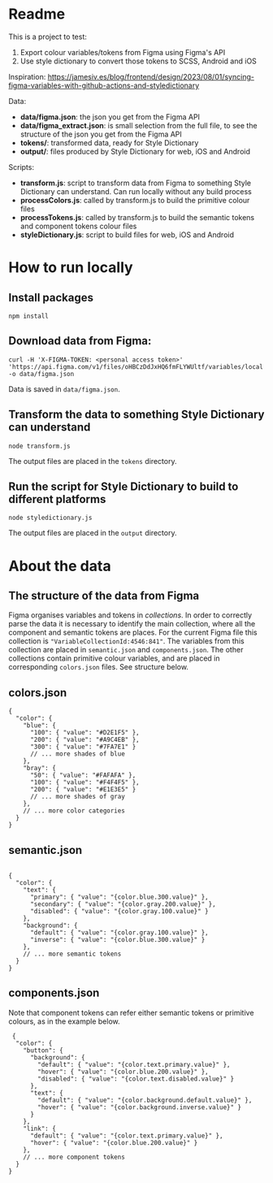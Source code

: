 # Readme

This is a project to test:
1. Export colour variables/tokens from Figma using Figma's API
2. Use style dictionary to convert those tokens to SCSS, Android and iOS

Inspiration:
https://jamesiv.es/blog/frontend/design/2023/08/01/syncing-figma-variables-with-github-actions-and-styledictionary


Data:
- **data/figma.json**: the json you get from the Figma API
- **data/figma_extract.json**: is small selection from the full file, to see the structure of the json you get from the Figma API
- **tokens/**: transformed data, ready for Style Dictionary
- **output/**: files produced by Style Dictionary for web, iOS and Android

Scripts:
- **transform.js**: script to transform data from Figma to something Style Dictionary can understand. Can run locally without any build process
- **processColors.js**: called by transform.js to build the primitive colour files
- **processTokens.js**: called by transform.js to build the semantic tokens and component tokens colour files
- **styleDictionary.js**: script to build files for web, iOS and Android


# How to run locally

## Install packages
`npm install`

## Download data from Figma:
```
curl -H 'X-FIGMA-TOKEN: <personal access token>' 'https://api.figma.com/v1/files/oHBCzDdJxHQ6fmFLYWUltf/variables/local' -o data/figma.json
```

Data is saved in `data/figma.json`.

## Transform the data to something Style Dictionary can understand
```
node transform.js
```

The output files are placed in the `tokens` directory.

## Run the script for Style Dictionary to build to different platforms
```
node styledictionary.js
```

The output files are placed in the `output` directory.


# About the data

## The structure of the data from Figma

Figma organises variables and tokens in *collections*. In order to correctly parse the data it is necessary to identify the main collection, where all the component and semantic tokens are places. For the current Figma file this collection is `"VariableCollectionId:4546:841"`. The variables from this collection are placed in `semantic.json` and `components.json`. The other collections contain primitive colour variables, and are placed in corresponding `colors.json` files. See structure below.


## colors.json

```
{
  "color": {
    "blue": {
      "100": { "value": "#D2E1F5" },
      "200": { "value": "#A9C4EB" },
      "300": { "value": "#7FA7E1" }
      // ... more shades of blue
    },
    "bray": {
      "50": { "value": "#FAFAFA" },
      "100": { "value": "#F4F4F5" },
      "200": { "value": "#E1E3E5" }
      // ... more shades of gray
    },
    // ... more color categories
  }
}

```

## semantic.json

```

{
  "color": {
    "text": {
      "primary": { "value": "{color.blue.300.value}" },
      "secondary": { "value": "{color.gray.200.value}" },
      "disabled": { "value": "{color.gray.100.value}" }
    },
    "background": {
      "default": { "value": "{color.gray.100.value}" },
      "inverse": { "value": "{color.blue.300.value}" }
    },
    // ... more semantic tokens
  }
}

```

## components.json

Note that component tokens can refer either semantic tokens or primitive colours, as in the example below. 

```
 {
  "color": {
    "button": {
      "background": {
        "default": { "value": "{color.text.primary.value}" },
        "hover": { "value": "{color.blue.200.value}" },
        "disabled": { "value": "{color.text.disabled.value}" }
      },
      "text": {
        "default": { "value": "{color.background.default.value}" },
        "hover": { "value": "{color.background.inverse.value}" }
      }
    },
    "link": {
      "default": { "value": "{color.text.primary.value}" },
      "hover": { "value": "{color.blue.200.value}" }
    },
    // ... more component tokens
  }
}

```
